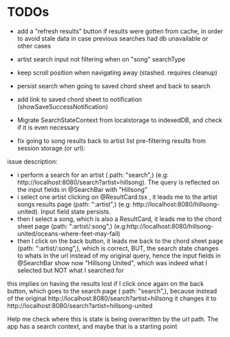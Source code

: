 # TODOs

- add a "refresh results" button if results were gotten from cache, in order to avoid stale data in case previous searches had db unavailable or other cases
- artist search input not filtering when on "song" searchType
- keep scroll position when navigating away (stashed. requires cleanup)
- persist search when going to saved chord sheet and back to search
- add link to saved chord sheet to notification (showSaveSuccessNotification)

- Migrate SearchStateContext from localstorage to indexedDB, and check if it is even necessary

- fix going to song results back to artist list pre-filtering results from session storage (or url):

issue description:

- i perform a search for an artist ( path: "search",) (e.g: http://localhost:8080/search?artist=hillsong). The query is reflected on the input fields in @SearchBar with "Hillsong"
- i select one artist clicking on @ResultCard.tsx , it leads me to the artist songs results page (path: ":artist",) (e.g: http://localhost:8080/hillsong-united). Input field state persists.
- then I select a song, which is also a ResultCard, it leads me to the chord sheet page (path: ":artist/:song",) (e.g:http://localhost:8080/hillsong-united/oceans-where-feet-may-fail)
- then I click on the back button, it leads me back to the chord sheet page (path: ":artist/:song",), which is correct, BUT, the search state changes to whats in the url instead of my original query, hence the input fields in @SearchBar show now "Hillsong United", which was indeed what I selected but NOT what I searched for

this implies on having the results lost if I click once again on the back button, which goes to the search page ( path: "search",), because instead of the original http://localhost:8080/search?artist=hillsong it changes it to http://localhost:8080/search?artist=hillsong-united

Help me check where this is state is being overwritten by the url path. The app has a search context, and maybe that is a starting point
